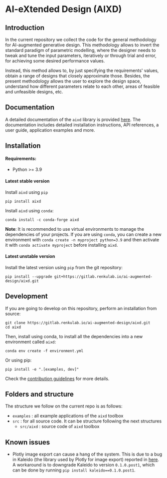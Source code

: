 # AI-eXtended Design (AIXD)

## Introduction

In the current repository we collect the code for the general methodology for AI-augmented generative design. This methodology allows to invert the standard paradigm of parametric modelling, where the designer needs to tweak and tune the input parameters, iteratively or through trial and error, for achieving some desired performance values. 

Instead, this method allows to, by just specifying the requirements' values, obtain a range of designs that closely approximate those. Besides, the present methodology allows the user to explore the design space, understand how different parameters relate to each other, areas of feasible and unfeasible designs, etc.

## Documentation

A detailed documentation of the ``aixd`` library is provided [here](https://docs.gramaziokohler.arch.ethz.ch/aixd/docs/). The documentation includes detailed installation instructions, API references, a user guide, application examples and more.

## Installation

#### Requirements:

- Python >= 3.9

#### Latest stable version
Install `aixd` using `pip`
```
pip install aixd
```

Install `aixd` using `conda`:
```
conda install -c conda-forge aixd
```

**Note**: It is recommended to use virtual environments to manage the dependencies of your projects. If you are using 
`conda`, you can create a new environment with `conda create -n myproject python=3.9` and then activate it with
`conda activate myproject` before installing `aixd`.

#### Latest unstable version

Install the latest version using `pip` from the git repository:
```
pip install --upgrade git+https://gitlab.renkulab.io/ai-augmented-design/aixd.git
```

## Development

If you are going to develop on this repository, perform an installation from source:

```
git clone https://gitlab.renkulab.io/ai-augmented-design/aixd.git
cd aixd
```

Then, install using conda, to install all the dependencies into a new environment called `aixd`:
```
conda env create -f environment.yml
```

Or using pip:
```
pip install -e ".[examples, dev]"
```

Check the [contribution guidelines](CONTRIBUTING.md) for more details.

## Folders and structure

The structure we follow on the current repo is as follows:

* `examples` : all example applications of the `aixd` toolbox
* `src` : for all source code. It can be structure following the next structures
    * `src/aixd` : source code of `aixd` toolbox

## Known issues

* Plotly image export can cause a hang of the system. This is due to a bug in Kaleido (the library
  used by Plotly for image export) reported in [here](https://github.com/plotly/Kaleido/issues/134). A workaround is to
  downgrade Kaleido to version `0.1.0.post1`, which can be done by running `pip install kaleido==0.1.0.post1`. 

